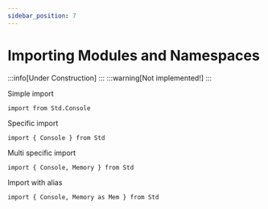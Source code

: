 ```yaml
---
sidebar_position: 7
---
```


# Importing Modules and Namespaces

:::info[Under Construction]
:::
:::warning[Not implemented!]
:::

Simple import
```abs
import from Std.Console
```

Specific import
```abs
import { Console } from Std
```

Multi specific import
```abs
import { Console, Memory } from Std
```

Import with alias
```abs
import { Console, Memory as Mem } from Std
```
